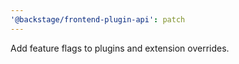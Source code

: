 ```yaml
---
'@backstage/frontend-plugin-api': patch
---
```


Add feature flags to plugins and extension overrides.
